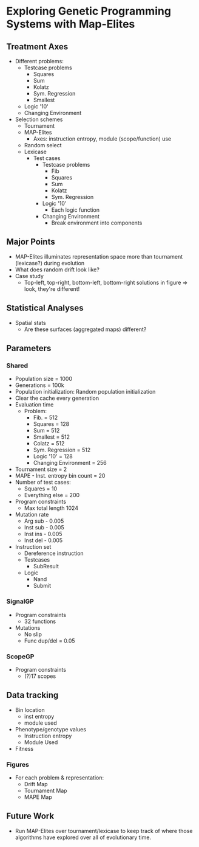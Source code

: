 # Exploring Genetic Programming Systems with Map-Elites

## Treatment Axes

- Different problems:
  - Testcase problems
    - Squares
    - Sum
    - Kolatz
    - Sym. Regression
    - Smallest
  - Logic '10'
  - Changing Environment
- Selection schemes
  - Tournament
  - MAP-Elites
    - Axes: instruction entropy, module (scope/function) use
  - Random select
  - Lexicase
    - Test cases
      - Testcase problems
        - Fib
        - Squares
        - Sum
        - Kolatz
        - Sym. Regression
      - Logic '10'
        - Each logic function
      - Changing Environment
        - Break environment into components

## Major Points

- MAP-Elites illuminates representation space more than tournament (lexicase?) during evolution
- What does random drift look like? 
- Case study
  - Top-left, top-right, bottom-left, bottom-right solutions in figure => look, they're different!

## Statistical Analyses

- Spatial stats
  - Are these surfaces (aggregated maps) different? 

## Parameters

### Shared

- Population size = 1000
- Generations = 100k
- Population initialization: Random population initialization
- Clear the cache every generation
- Evaluation time
  - Problem:
    - Fib. = 512
    - Squares = 128
    - Sum = 512
    - Smallest = 512
    - Colatz = 512
    - Sym. Regression = 512
    - Logic '10' = 128
    - Changing Environment = 256
- Tournament size = 2
- MAPE - Inst. entropy bin count = 20
- Number of test cases:
  - Squares = 10
  - Everything else = 200
- Program constraints
  - Max total length 1024
- Mutation rate
  - Arg sub - 0.005
  - Inst sub - 0.005
  - Inst ins - 0.005
  - Inst del - 0.005
- Instruction set
  - Dereference instruction
  - Testcases
    - SubResult
  - Logic
    - Nand
    - Submit

### SignalGP

- Program constraints
  - 32 functions
- Mutations
  - No slip
  - Func dup/del = 0.05

### ScopeGP

- Program constraints
  - (?)17 scopes

## Data tracking

- Bin location
  - inst entropy
  - module used
- Phenotype/genotype values
  - Instruction entropy
  - Module Used
- Fitness

### Figures

- For each problem & representation:
  - Drift Map
  - Tournament Map
  - MAPE Map

## Future Work

- Run MAP-Elites over tournament/lexicase to keep track of where those algorithms have explored over all of evolutionary time.